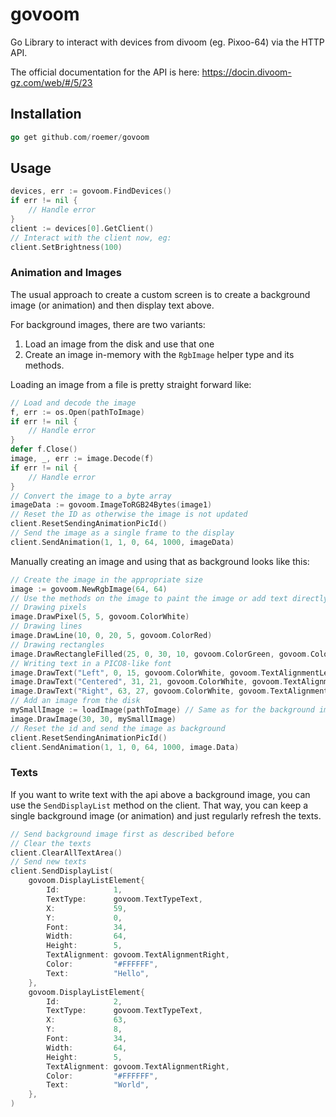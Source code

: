 # govoom
Go Library to interact with devices from divoom (eg. Pixoo-64) via the HTTP API.

The official documentation for the API is here: https://docin.divoom-gz.com/web/#/5/23

## Installation

```go
go get github.com/roemer/govoom
```

## Usage

```go
devices, err := govoom.FindDevices()
if err != nil {
    // Handle error
}
client := devices[0].GetClient()
// Interact with the client now, eg:
client.SetBrightness(100)
```

### Animation and Images

The usual approach to create a custom screen is to create a background image (or animation) and then display text above.

For background images, there are two variants:
1. Load an image from the disk and use that one
2. Create an image in-memory with the `RgbImage` helper type and its methods.

Loading an image from a file is pretty straight forward like:
```go
// Load and decode the image
f, err := os.Open(pathToImage)
if err != nil {
    // Handle error
}
defer f.Close()
image, _, err := image.Decode(f)
if err != nil {
    // Handle error
}
// Convert the image to a byte array
imageData := govoom.ImageToRGB24Bytes(image1)
// Reset the ID as otherwise the image is not updated
client.ResetSendingAnimationPicId()
// Send the image as a single frame to the display
client.SendAnimation(1, 1, 0, 64, 1000, imageData)
```

Manually creating an image and using that as background looks like this:
```go
// Create the image in the appropriate size
image := govoom.NewRgbImage(64, 64)
// Use the methods on the image to paint the image or add text directly:
// Drawing pixels
image.DrawPixel(5, 5, govoom.ColorWhite)
// Drawing lines
image.DrawLine(10, 0, 20, 5, govoom.ColorRed)
// Drawing rectangles
image.DrawRectangleFilled(25, 0, 30, 10, govoom.ColorGreen, govoom.ColorAqua)
// Writing text in a PICO8-like font
image.DrawText("Left", 0, 15, govoom.ColorWhite, govoom.TextAlignmentLeft)
image.DrawText("Centered", 31, 21, govoom.ColorWhite, govoom.TextAlignmentMiddle)
image.DrawText("Right", 63, 27, govoom.ColorWhite, govoom.TextAlignmentRight)
// Add an image from the disk
mySmallImage := loadImage(pathToImage) // Same as for the background image
image.DrawImage(30, 30, mySmallImage)
// Reset the id and send the image as background
client.ResetSendingAnimationPicId()
client.SendAnimation(1, 1, 0, 64, 1000, image.Data)
```

### Texts

If you want to write text with the api above a background image, you can use the `SendDisplayList` method on the client.
That way, you can keep a single background image (or animation) and just regularly refresh the texts.

```go
// Send background image first as described before
// Clear the texts
client.ClearAllTextArea()
// Send new texts
client.SendDisplayList(
    govoom.DisplayListElement{
        Id:            1,
        TextType:      govoom.TextTypeText,
        X:             59,
        Y:             0,
        Font:          34,
        Width:         64,
        Height:        5,
        TextAlignment: govoom.TextAlignmentRight,
        Color:         "#FFFFFF",
        Text:          "Hello",
    },
    govoom.DisplayListElement{
        Id:            2,
        TextType:      govoom.TextTypeText,
        X:             63,
        Y:             8,
        Font:          34,
        Width:         64,
        Height:        5,
        TextAlignment: govoom.TextAlignmentRight,
        Color:         "#FFFFFF",
        Text:          "World",
    },
)
```

